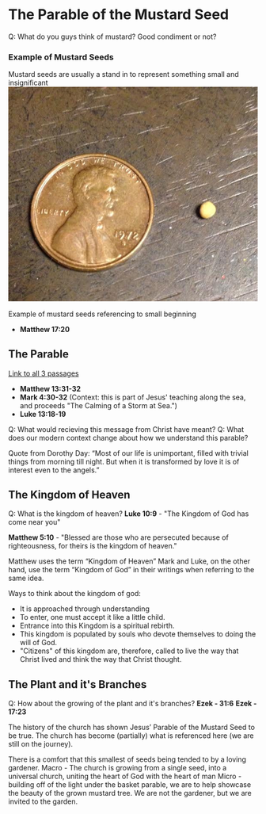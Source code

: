# The Parable of the Mustard Seed
Q: What do you guys think of mustard? Good condiment or not?
### Example of Mustard Seeds

Mustard seeds are usually a stand in to represent something small and insignificant
![Image](../../../images/mustard-seed.png)

Example of mustard seeds referencing to small beginning
- **Matthew 17:20**

## The Parable
[Link to all 3 passages](https://www.biblegateway.com/passage/?search=Matthew%2013%3A31-32%2CMark%204%3A30-32%2CLuke%2013%3A18-19&version=NABRE)
- **Matthew 13:31-32**
- **Mark 4:30-32** (Context: this is part of Jesus' teaching along the sea, and proceeds "The Calming of a Storm at Sea.")
- **Luke 13:18-19**

Q: What would recieving this message from Christ have meant? 
Q: What does our modern context change about how we understand this parable?

Quote from Dorothy Day: “Most of our life is unimportant, filled with trivial things from morning till night. But when it is transformed by love it is of interest even to the angels.”

## The Kingdom of Heaven
Q: What is the kingdom of heaven?
**Luke 10:9** - "The Kingdom of God has come near you"

**Matthew 5:10** - "Blessed are those who are persecuted because of righteousness,
for theirs is the kingdom of heaven."

Matthew uses the term “Kingdom of Heaven”
Mark and Luke, on the other hand, use the term “Kingdom of God” in their writings when referring to the same idea.

Ways to think about the kingdom of god:
- It is approached through understanding
- To enter, one must accept it like a little child.
- Entrance into this Kingdom is a spiritual rebirth.
- This kingdom is populated by souls who devote themselves to doing the will of God.
- "Citizens" of this kingdom are, therefore, called to live the way that Christ lived and think the way that Christ thought.

## The Plant and it's Branches
Q: How about the growing of the plant and it's branches?
**Ezek - 31:6**
**Ezek - 17:23**

The history of the church has shown Jesus’ Parable of the Mustard Seed to be true. The church has become (partially) what is referenced here (we are still on the journey).

There is a comfort that this smallest of seeds being tended to by a loving gardener.
Macro - The church is growing from a single seed, into a universal church, uniting the heart of God with the heart of man
Micro - building off of the light under the basket parable, we are to help showcase the beauty of the grown mustard tree. We are not the gardener, but we are invited to the garden.
